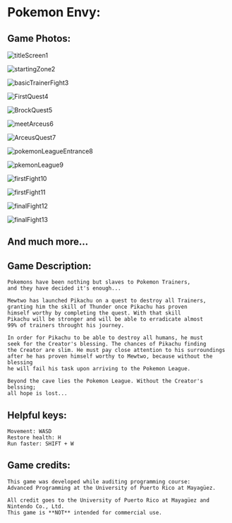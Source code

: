 # Pokemon Envy:


## Game Photos:

![titleScreen1](https://user-images.githubusercontent.com/55965894/66708436-6ae97f80-ed1e-11e9-8437-2c908a1a850a.png)

![startingZone2](https://user-images.githubusercontent.com/55965894/66708448-91a7b600-ed1e-11e9-81d5-1265e6b5d999.png)

![basicTrainerFight3](https://user-images.githubusercontent.com/55965894/66708452-979d9700-ed1e-11e9-98d4-1741961aa833.png)

![FirstQuest4](https://user-images.githubusercontent.com/55965894/66708453-9e2c0e80-ed1e-11e9-90d3-818ba0336b3c.png)

![BrockQuest5](https://user-images.githubusercontent.com/55965894/66708462-bd2aa080-ed1e-11e9-8aa7-38b1ea971806.png)

![meetArceus6](https://user-images.githubusercontent.com/55965894/66708463-c1ef5480-ed1e-11e9-8870-f7bff4892a19.png)

![ArceusQuest7](https://user-images.githubusercontent.com/55965894/66708465-c6b40880-ed1e-11e9-9c9f-4ee051cc7ede.png)

![pokemonLeagueEntrance8](https://user-images.githubusercontent.com/55965894/66708466-cae02600-ed1e-11e9-8e97-56ce81bce059.png)

![pkemonLeague9](https://user-images.githubusercontent.com/55965894/66708467-ce73ad00-ed1e-11e9-874e-462fa91ebd27.png)

![firstFight10](https://user-images.githubusercontent.com/55965894/66708468-d0d60700-ed1e-11e9-9ce1-2088cb8eeb45.png)

![firstFight11](https://user-images.githubusercontent.com/55965894/66708469-d5022480-ed1e-11e9-8ab4-1eadfd394e8b.png)

![finalFight12](https://user-images.githubusercontent.com/55965894/66708470-da5f6f00-ed1e-11e9-90a3-fc245c4d3fa9.png)

![finalFight13](https://user-images.githubusercontent.com/55965894/66708474-e21f1380-ed1e-11e9-91b9-8c41791b6704.png)

## And much more...


## Game Description:

	Pokemons have been nothing but slaves to Pokemon Trainers, 
	and they have decided it's enough... 

	Mewtwo has launched Pikachu on a quest to destroy all Trainers, 
	granting him the skill of Thunder once Pikachu has proven 
	himself worthy by completing the quest. With that skill 
	Pikachu will be stronger and will be able to erradicate almost 
	99% of trainers throught his journey. 
	 
	In order for Pikachu to be able to destroy all humans, he must 
	seek for the Creator's blessing. The chances of Pikachu finding  
	the Creator are slim. He must pay close attention to his surroundings 
	after he has proven himself worthy to Mewtwo, because without the blessing 
	he will fail his task upon arriving to the Pokemon League. 

	Beyond the cave lies the Pokemon League. Without the Creator's belssing; 
	all hope is lost... 


## Helpful keys:

	Movement: WASD
	Restore health: H
	Run faster: SHIFT + W

## Game credits:

	This game was developed while auditing programming course:
	Advanced Programming at the University of Puerto Rico at Mayagüez.

	All credit goes to the University of Puerto Rico at Mayagüez and Nintendo Co., Ltd.
	This game is **NOT** intended for commercial use.
		

